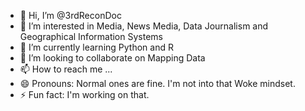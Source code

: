- 👋 Hi, I’m @3rdReconDoc
- 👀 I’m interested in Media, News Media, Data Journalism and Geographical Information Systems
- 🌱 I’m currently learning Python and R
- 💞️ I’m looking to collaborate on Mapping Data
- 📫 How to reach me ...
- 😄 Pronouns: Normal ones are fine. I'm not into that Woke mindset.
- ⚡ Fun fact: I'm working on that.

<!---
3rdReconDoc/3rdReconDoc is a ✨ special ✨ repository because its `README.md` (this file) appears on your GitHub profile.
You can click the Preview link to take a look at your changes.
--->
